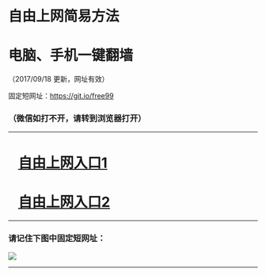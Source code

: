﻿# 自由上网简易方法

# 电脑、手机一键翻墙

（2017/09/18 更新，网址有效）

固定短网址：https://git.io/free99

### （微信如打不开，请转到浏览器打开）


***





# &nbsp;&nbsp; <a href="http://ft3188712757.fwq-tz1005.info/fwqtz01.html?t=091800112543 " target="_blank">自由上网入口1</a>
# &nbsp;&nbsp; <a href="http://ft2517632734.fwq-tz1006.info/fwqtz02.html?t=091800125487 " target="_blank">自由上网入口2</a>
***

### 请记住下图中固定短网址：

<img src="https://s3-us-west-2.amazonaws.com/fwq-1001/yjfq-20170905okok.png" /> 


***

